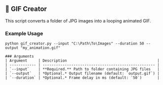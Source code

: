 ## 📸 GIF Creator

This script converts a folder of JPG images into a looping animated GIF.

### Example Usage

```
python gif_creator.py --input "C:\Path\To\Images" --duration 50 --output "my_animation.gif"

### Arguments
| Argument     | Description                                         |
| ------------ | --------------------------------------------------- |
| `--input`    | **Required.** Path to folder containing JPG files   |
| `--output`   | *Optional.* Output filename (default: `output.gif`) |
| `--duration` | *Optional.* Frame delay in ms (default: `50`)       |
